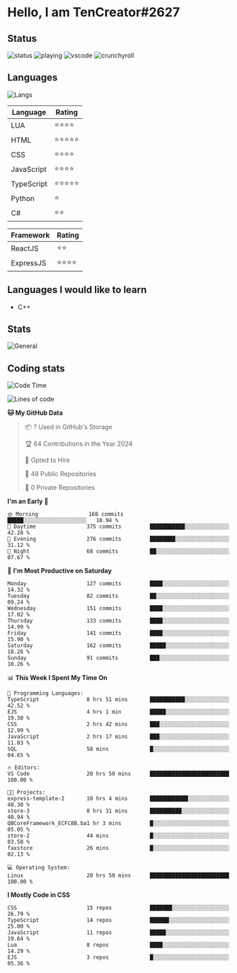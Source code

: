 # Hello, I am TenCreator#2627

## Status
![status](https://api.statusbadges.me/badge/status/518334475038359555?simple=true&style=for-the-badge)
![playing](https://api.statusbadges.me/badge/playing/518334475038359555?style=for-the-badge)
![vscode](https://api.statusbadges.me/badge/vscode/518334475038359555?style=for-the-badge)
![crunchyroll](https://api.statusbadges.me/badge/crunchyroll/518334475038359555?style=for-the-badge)

## Languages
![Langs](https://github-readme-stats.vercel.app/api/top-langs/?username=tencreator&layout=compact&theme=radical)


|Language|Rating|
|--------|------|
|LUA|⭐️⭐️⭐️⭐️|
|HTML|⭐️⭐️⭐️⭐️⭐️|
|CSS|⭐️⭐️⭐️⭐️|
|JavaScript|⭐️⭐️⭐️⭐️|
|TypeScript|⭐️⭐️⭐️⭐️⭐️|
|Python|⭐️|
|C#|⭐️⭐️ |

|Framework|Rating|
|--------|------|
|ReactJS|⭐️⭐️|
|ExpressJS|⭐️⭐️⭐️⭐️|

## Languages I would like to learn
- C++

## Stats
![General](https://github-readme-stats.vercel.app/api?username=tencreator&show_icons=true&theme=radical)

## Coding stats
<!--START_SECTION:waka-->
![Code Time](http://img.shields.io/badge/Code%20Time-38%20hrs%2056%20mins-blue)

![Lines of code](https://img.shields.io/badge/From%20Hello%20World%20I%27ve%20Written-488.0%20thousand%20lines%20of%20code-blue)

**🐱 My GitHub Data** 

> 📦 ? Used in GitHub's Storage 
 > 
> 🏆 64 Contributions in the Year 2024
 > 
> 💼 Opted to Hire
 > 
> 📜 48 Public Repositories 
 > 
> 🔑 0 Private Repositories 
 > 
**I'm an Early 🐤** 

```text
🌞 Morning                168 commits         █████░░░░░░░░░░░░░░░░░░░░   18.94 % 
🌆 Daytime                375 commits         ███████████░░░░░░░░░░░░░░   42.28 % 
🌃 Evening                276 commits         ████████░░░░░░░░░░░░░░░░░   31.12 % 
🌙 Night                  68 commits          ██░░░░░░░░░░░░░░░░░░░░░░░   07.67 % 
```
📅 **I'm Most Productive on Saturday** 

```text
Monday                   127 commits         ████░░░░░░░░░░░░░░░░░░░░░   14.32 % 
Tuesday                  82 commits          ██░░░░░░░░░░░░░░░░░░░░░░░   09.24 % 
Wednesday                151 commits         ████░░░░░░░░░░░░░░░░░░░░░   17.02 % 
Thursday                 133 commits         ████░░░░░░░░░░░░░░░░░░░░░   14.99 % 
Friday                   141 commits         ████░░░░░░░░░░░░░░░░░░░░░   15.90 % 
Saturday                 162 commits         █████░░░░░░░░░░░░░░░░░░░░   18.26 % 
Sunday                   91 commits          ███░░░░░░░░░░░░░░░░░░░░░░   10.26 % 
```


📊 **This Week I Spent My Time On** 

```text
💬 Programming Languages: 
TypeScript               8 hrs 51 mins       ███████████░░░░░░░░░░░░░░   42.52 % 
EJS                      4 hrs 1 min         █████░░░░░░░░░░░░░░░░░░░░   19.30 % 
CSS                      2 hrs 42 mins       ███░░░░░░░░░░░░░░░░░░░░░░   12.99 % 
JavaScript               2 hrs 17 mins       ███░░░░░░░░░░░░░░░░░░░░░░   11.03 % 
SQL                      58 mins             █░░░░░░░░░░░░░░░░░░░░░░░░   04.65 % 

🔥 Editors: 
VS Code                  20 hrs 50 mins      █████████████████████████   100.00 % 

🐱‍💻 Projects: 
express-template-2       10 hrs 4 mins       ████████████░░░░░░░░░░░░░   48.30 % 
store-3                  8 hrs 31 mins       ██████████░░░░░░░░░░░░░░░   40.94 % 
QBCoreFramework_ECFC8B.ba1 hr 3 mins         █░░░░░░░░░░░░░░░░░░░░░░░░   05.05 % 
store-2                  44 mins             █░░░░░░░░░░░░░░░░░░░░░░░░   03.58 % 
faxstore                 26 mins             █░░░░░░░░░░░░░░░░░░░░░░░░   02.13 % 

💻 Operating System: 
Linux                    20 hrs 50 mins      █████████████████████████   100.00 % 
```

**I Mostly Code in CSS** 

```text
CSS                      15 repos            ███████░░░░░░░░░░░░░░░░░░   26.79 % 
TypeScript               14 repos            ██████░░░░░░░░░░░░░░░░░░░   25.00 % 
JavaScript               11 repos            █████░░░░░░░░░░░░░░░░░░░░   19.64 % 
Lua                      8 repos             ████░░░░░░░░░░░░░░░░░░░░░   14.29 % 
EJS                      3 repos             █░░░░░░░░░░░░░░░░░░░░░░░░   05.36 % 
```




<!--END_SECTION:waka-->
